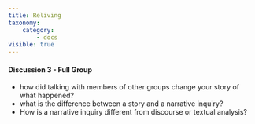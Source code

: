 ```yaml
---
title: Reliving
taxonomy:
    category:
        - docs
visible: true
---
```

#### Discussion 3 - Full Group
- how did talking with members of other groups change your story of what happened?
- what is the difference between a story and a narrative inquiry?
- How is a narrative inquiry different from discourse or textual analysis?
